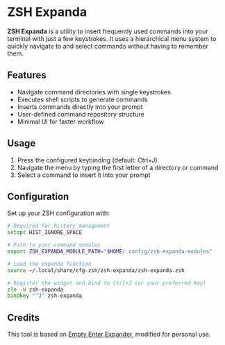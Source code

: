 # ZSH Expanda

**ZSH Expanda** is a utility to insert frequently used commands into your terminal with just a few keystrokes. It uses a hierarchical menu system to quickly navigate to and select commands without having to remember them.

## Features

- Navigate command directories with single keystrokes
- Executes shell scripts to generate commands
- Inserts commands directly into your prompt
- User-defined command repository structure
- Minimal UI for faster workflow

## Usage

1. Press the configured keybinding (default: Ctrl+J)
2. Navigate the menu by typing the first letter of a directory or command
3. Select a command to insert it into your prompt

## Configuration

Set up your ZSH configuration with:

```zsh
# Required for history management
setopt HIST_IGNORE_SPACE

# Path to your command modules
export ZSH_EXPANDA_MODULE_PATH="$HOME/.config/zsh-expanda-modules"

# Load the expanda function
source ~/.local/share/cfg-zsh/zsh-expanda/zsh-expanda.zsh

# Register the widget and bind to Ctrl+J (or your preferred key)
zle -N zsh-expanda
bindkey "^J" zsh-expanda
```

## Credits

This tool is based on [Empty Enter Expander](https://github.com/dawikur/empty-enter-expander), modified for personal use.